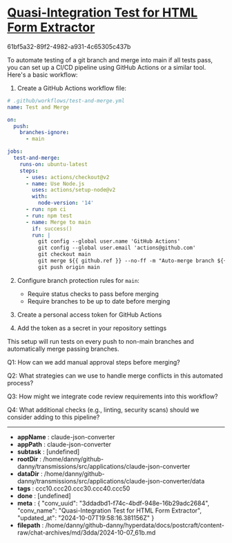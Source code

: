 # [Quasi-Integration Test for HTML Form Extractor](https://claude.ai/chat/3ddadbd1-f74c-4bdf-948e-16b29adc2684)

61bf5a32-89f2-4982-a931-4c65305c437b

 To automate testing of a git branch and merge into main if all tests pass, you can set up a CI/CD pipeline using GitHub Actions or a similar tool. Here's a basic workflow:

1. Create a GitHub Actions workflow file:

```yaml
# .github/workflows/test-and-merge.yml
name: Test and Merge

on:
  push:
    branches-ignore:
      - main

jobs:
  test-and-merge:
    runs-on: ubuntu-latest
    steps:
      - uses: actions/checkout@v2
      - name: Use Node.js
        uses: actions/setup-node@v2
        with:
          node-version: '14'
      - run: npm ci
      - run: npm test
      - name: Merge to main
        if: success()
        run: |
          git config --global user.name 'GitHub Actions'
          git config --global user.email 'actions@github.com'
          git checkout main
          git merge ${{ github.ref }} --no-ff -m "Auto-merge branch ${{ github.ref }}"
          git push origin main
```

2. Configure branch protection rules for `main`:
   - Require status checks to pass before merging
   - Require branches to be up to date before merging

3. Create a personal access token for GitHub Actions

4. Add the token as a secret in your repository settings

This setup will run tests on every push to non-main branches and automatically merge passing branches.

Q1: How can we add manual approval steps before merging?

Q2: What strategies can we use to handle merge conflicts in this automated process?

Q3: How might we integrate code review requirements into this workflow?

Q4: What additional checks (e.g., linting, security scans) should we consider adding to this pipeline?

---

* **appName** : claude-json-converter
* **appPath** : claude-json-converter
* **subtask** : [undefined]
* **rootDir** : /home/danny/github-danny/transmissions/src/applications/claude-json-converter
* **dataDir** : /home/danny/github-danny/transmissions/src/applications/claude-json-converter/data
* **tags** : ccc10.ccc20.ccc30.ccc40.ccc50
* **done** : [undefined]
* **meta** : {
  "conv_uuid": "3ddadbd1-f74c-4bdf-948e-16b29adc2684",
  "conv_name": "Quasi-Integration Test for HTML Form Extractor",
  "updated_at": "2024-10-07T19:58:16.381156Z"
}
* **filepath** : /home/danny/github-danny/hyperdata/docs/postcraft/content-raw/chat-archives/md/3dda/2024-10-07_61b.md